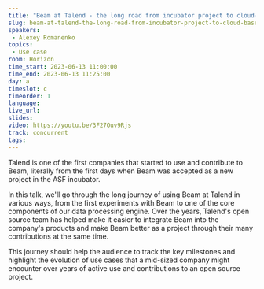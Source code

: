 ```yaml
---
title: "Beam at Talend - the long road from incubator project to cloud-based Pipeline Designer tool"
slug: beam-at-talend-the-long-road-from-incubator-project-to-cloud-based-pipeline-designer-tool
speakers:
 - Alexey Romanenko
topics:
 - Use case
room: Horizon
time_start: 2023-06-13 11:00:00
time_end: 2023-06-13 11:25:00
day: a
timeslot: c
timeorder: 1
language: 
live_url: 
slides: 
video: https://youtu.be/3F27Ouv9Rjs
track: concurrent
tags:
---
```


Talend is one of the first companies that started to use and contribute to Beam, literally from the first days when Beam was accepted as a new project in the ASF incubator. 
 
 
 
 In this talk, we'll go through the long journey of using Beam at Talend in various ways, from the first experiments with Beam to one of the core components of our data processing engine. Over the years, Talend's open source team has helped make it easier to integrate Beam into the company's products and make Beam better as a project through their many contributions at the same time.
 
 
 
 This journey should help the audience to track the key milestones and highlight the evolution of use cases that a mid-sized company might encounter over years of active use and contributions to an open source project.